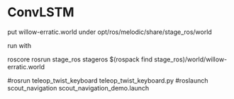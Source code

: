 # ConvLSTM

put willow-erratic.world under opt/ros/melodic/share/stage_ros/world

run with 

roscore
rosrun stage_ros stageros $(rospack find stage_ros)/world/willow-erratic.world

#rosrun teleop_twist_keyboard teleop_twist_keyboard.py
#roslaunch scout_navigation scout_navigation_demo.launch
